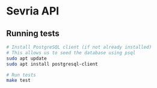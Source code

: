 # Sevria API

## Running tests

```bash
# Install PostgreSQL client (if not already installed)
# This allows us to seed the database using psql
sudo apt update
sudo apt install postgresql-client

# Run tests
make test
```
